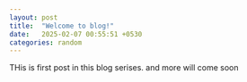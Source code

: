 ```yaml
---
layout: post
title:  "Welcome to blog!"
date:   2025-02-07 00:55:51 +0530
categories: random
---
```

THis is first post in this blog serises.
and more will come soon

